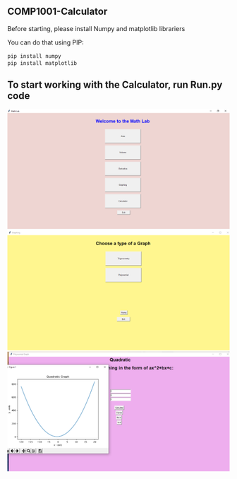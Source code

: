 ## COMP1001-Calculator
Before starting, please install
Numpy and matplotlib librariers

You can do that using PIP:

```
pip install numpy
pip install matplotlib
```
## To start working with the Calculator, run Run.py code

![](img/pic1.png)
![](img/pic2.png)
![](img/pic3.png)
